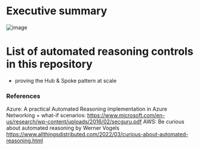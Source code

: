 # Executive summary

![image](https://user-images.githubusercontent.com/94186254/183383242-db066761-77e4-4ca8-b2ad-55c9dc3854ca.png)

# List of automated reasoning controls in this repository

- proving the Hub & Spoke pattern at scale

### References

Azure: A practical Automated Reasoning implementation in Azure Networking + what-if scenarios: https://www.microsoft.com/en-us/research/wp-content/uploads/2016/02/secguru.pdf
AWS: Be curious about automated reasoning by Werner Vogels https://www.allthingsdistributed.com/2022/03/curious-about-automated-reasoning.html
